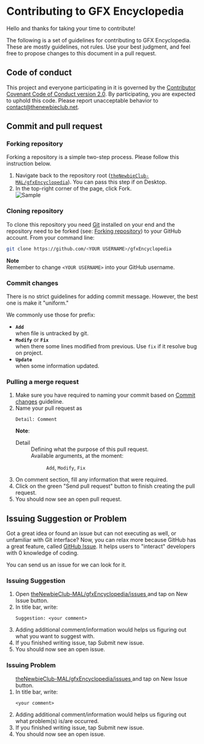 # Contributing to GFX Encyclopedia

Hello and thanks for taking your time to contribute!

The following is a set of guidelines for contributing to GFX Encyclopedia. These are mostly
guidelines, not rules. Use your best judgment, and feel free to propose changes to this document in
a pull request.

## Code of conduct

This project and everyone participating in it is governed by the
[Contributor Covenant Code of Conduct version 2.0](CODE_OF_CONDUCT.md). By participating, you are
expected to uphold this code. Please report unacceptable behavior to contact@thenewbieclub.net.

## Commit and pull request

### Forking repository

Forking a repository is a simple two-step process. Please follow this instruction below.

1. Navigate back to the repository root
   ([`theNewbieClub-MAL/gfxEncyclopedia`](https://github.com/theNewbieClub-MAL/gfxEncyclopedia)).
   You can pass this step if on Desktop.
2. In the top-right corner of the page, click Fork.<br/>
   ![Sample](src/forking.png)

### Cloning repository

To clone this repository you need [Git](https://git-scm.com/downloads) installed on your end and the
repository need to be forked (see: [Forking repository](#forking-repository)) to your
GitHub account. From your command line:

```sh
git clone https://github.com/<YOUR USERNAME>/gfxEncyclopedia
```

**Note**<br>
Remember to change `<YOUR USERNAME>` into your GitHub username.

### Commit changes

There is no strict guidelines for adding commit message. However, the best one is make it "uniform."

We commonly use those for prefix:

* **`Add`**<br>
  when file is untracked by git.
* **`Modify`** or **`Fix`**<br>
  when there some lines modified from previous. Use `fix` if it resolve bug on project.
* **`Update`**<br>
  when some information updated.

### Pulling a merge request

<ol>
  <li>Make sure you have required to naming your commit based on
    <a href="#Commit_changes">Commit changes</a> guideline.
  </li>
  <li>Name your pull request as<br />
    <pre><code>Detail: Comment</code></pre>
    <strong>Note</strong>:
    <dl>
      <dt>Detail</dt>
      <dd>Defining what the purpose of this pull request.<br />
      Available arguments, at the moment:
        <dl>
          <dd><code>Add</code>, <code>Modify</code>, <code>Fix</code></dd>
        </dl>
      </dd>
    </dl>
  </li>
  <li>On comment section, fill any information that were required.</li>
  <li>Click on the green "Send pull request" button to finish creating the pull request.</li>
  <li>You should now see an open pull request.</li>
</ol>

## Issuing Suggestion or Problem

Got a great idea or found an issue but can not executing as well, or unfamiliar with Git interface?
Now, you can relax more because GitHub has a great feature, called
[GitHub Issue](https://github.com/theNewbieClub-MAL/gfxEncyclopedia/issues). It helps users
to "interact" developers with 0 knowledge of coding.

You can send us an issue for we can look for it.

### Issuing Suggestion

<ol>
  <li>Open
    <a href="https://github.com/theNewbieClub-MAL/gfxEncyclopedia/issues">
      theNewbieClub-MAL/gfxEncyclopedia/issues
    </a> and tap on New Issue button.</li>
  <li>In title bar, write:
    <pre><code>Suggestion: &lt;your comment&gt;</code></pre>
  </li>
  <li>
    Adding additional comment/information would helps us figuring out what you want to suggest with.
  </li>
  <li>If you finished writing issue, tap Submit new issue.</li>
  <li>You should now see an open issue.</li>
</ol>

### Issuing Problem

<ol>
  <a href="https://github.com/theNewbieClub-MAL/gfxEncyclopedia/issues">
      theNewbieClub-MAL/gfxEncyclopedia/issues
    </a> and tap on New Issue button.</li>
  <li>In title bar, write:
    <pre><code>&lt;your comment&gt;</code></pre>
  </li>
  <li>
    Adding additional comment/information would helps us figuring out what problem(s)
    is/are occurred.
  </li>
  <li>If you finished writing issue, tap Submit new issue.</li>
  <li>You should now see an open issue.</li>
</ol>
